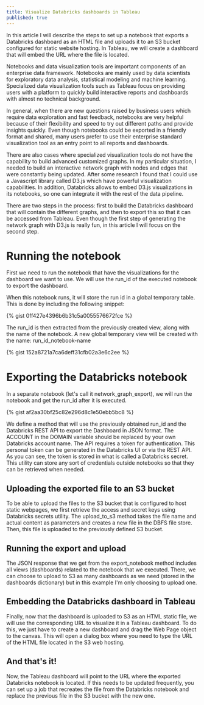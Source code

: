 ```yaml
---
title: Visualize Databricks dashboards in Tableau
published: true
---
```

In this article I will describe the steps to set up a notebook that exports a Databricks dashboard as an HTML file and uploads it to an S3 bucket configured for static website hosting. In Tableau, we will create a dashboard that will embed the URL where the file is located.

Notebooks and data visualization tools are important components of an enterprise data framework. Notebooks are mainly used by data scientists for exploratory data analysis, statistical modeling and machine learning. Specialized data visualization tools such as Tableau focus on providing users with a platform to quickly build interactive reports and dashboards with almost no technical background.

In general, when there are new questions raised by business users which require data exploration and fast feedback, notebooks are very helpful because of their flexibility and speed to try out different paths and provide insights quickly. Even though notebooks could be exported in a friendly format and shared, many users prefer to use their enterprise standard visualization tool as an entry point to all reports and dashboards.

There are also cases where specialized visualization tools do not have the capability to build advanced customized graphs. In my particular situation, I needed to build an interactive network graph with nodes and edges that were constantly being updated. After some research I found that I could use a Javascript library called D3.js which have powerful visualization capabilities. In addition, Databricks allows to embed D3.js visualizations in its notebooks, so one can integrate it with the rest of the data pipeline.

There are two steps in the process: first to build the Databricks dashboard that will contain the different graphs, and then to export this so that it can be accessed from Tableau. Even though the first step of generating the network graph with D3.js is really fun, in this article I will focus on the second step.

# Running the notebook
First we need to run the notebook that have the visualizations for the dashboard we want to use. We will use the run_id of the executed notebook to export the dashboard.

When this notebook runs, it will store the run id in a global temporary table. This is done by including the following snippet:

{% gist 0ff427e4396b6b31c5a0055576672fce %}

The run_id is then extracted from the previously created view, along with the name of the notebook. A new global temporary view will be created with the name: run_id_notebook-name

{% gist 152a8721a7ca6deff31cfb02a3e6c2ee %}

# Exporting the Databricks notebook
In a separate notebook (let's call it network_graph_export), we will run the notebook and get the run_id after it is executed.

{% gist af2aa30bf25c82e296d8c1e50ebb5bc8 %}


We define a method that will use the previously obtained run_id and the Databricks REST API to export the Dashboard in JSON format.
The ACCOUNT in the DOMAIN variable should be replaced by your own Databricks account name. The API requires a token for authentication. This personal token can be generated in the Databricks UI or via the REST API.
As you can see, the token is stored in what is called a Databricks secret. This utility can store any sort of credentials outside notebooks so that they can be retrieved when needed.



## Uploading the exported file to an S3 bucket
To be able to upload the files to the S3 bucket that is configured to host static webpages, we first retrieve the access and secret keys using Databricks secrets utility.
The upload_to_s3 method takes the file name and actual content as parameters and creates a new file in the DBFS file store. Then, this file is uploaded to the previously defined S3 bucket.



## Running the export and upload
The JSON response that we get from the export_notebook method includes all views (dashboards) related to the notebook that we executed. There, we can choose to upload to S3 as many dashboards as we need (stored in the dashboards dictionary) but in this example I'm only choosing to upload one.



## Embedding the Databricks dashboard in Tableau
Finally, now that the dashboard is uploaded to S3 as an HTML static file, we will use the corresponding URL to visualize it in a Tableau dashboard. To do this, we just have to create a new dashboard and drag the Web Page object to the canvas. This will open a dialog box where you need to type the URL of the HTML file located in the S3 web hosting.

## And that's it!

Now, the Tableau dashboard will point to the URL where the exported Databricks notebook is located. If this needs to be updated frequently, you can set up a job that recreates the file from the Databricks notebook and replace the previous file in the S3 bucket with the new one.
